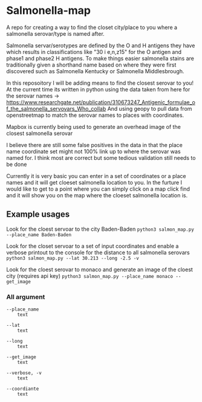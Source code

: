 # Salmonella-map
A repo for creating a way to find the closet city/place to you where a salmonella serovar/type is named after.

Salmonella servar/serotypes are defined by the O and H antigens they have which results in classifications like "30 i e,n,z15" for the O antigen and phase1 and phase2 H antigens.
To make things easier salmonella stains are traditionally given a shorthand name based on where they were first discovered such as Salmonella Kentucky or Salmonella Middlesbrough.

In this reposoitory I will be adding means to find the closest serovar to you!
At the current time its written in python using the data taken from here for the serovar names -> https://www.researchgate.net/publication/310673247_Antigenic_formulae_of_the_salmonella_servovars_Who_collab
And using geopy to pull data from openstreetmap to match the serovar names to places with coordinates.

Mapbox is currently being used to generate an overhead image of the closest salmonella serovar

I believe there are still some false positives in the data in that the place name coordinate set might not 100% link up to where the serovar was named for.
I think most are correct but some tedious validation still needs to be done

Currently it is very basic you can enter in a set of coordinates or a place names and it will get cloeset salmonella location to you.
In the furture I would like to get to a point where you can simply click on a map click find and it will show you on the map where the cloeset salmonella location is.

## Example usages
Look for the cloest servoar to the city Baden-Baden
```python3 salmon_map.py --place_name Baden-Baden``` 

Look for the closet servoar to a set of input coordinates and enable a verbose printout to the console for the distance to all salmonella serovars  
```python3 salmon_map.py --lat 30.213 --long -2.5 -v```

Look for the cloest serovar to monaco and generate an image of the cloest city (requires api key)
```python3 salmon_map.py --place_name monaco --get_image```

### All argument
```
--place_name
    text

--lat
    text

--long
    text

--get_image
    text

--verbose, -v
    text

--coordiante
    text

```